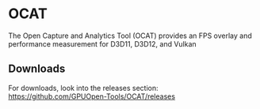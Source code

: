 # OCAT
The Open Capture and Analytics Tool (OCAT) provides an FPS overlay and performance measurement for D3D11, D3D12, and Vulkan


## Downloads

For downloads, look into the releases section: https://github.com/GPUOpen-Tools/OCAT/releases